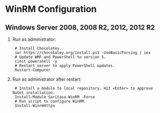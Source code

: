 # WinRM Configuration

## Windows Server 2008, 2008 R2, 2012, 2012 R2

1. Run as administrator:

        # Install Chocolatey.
        iwr https://chocolatey.org/install.ps1 -UseBasicParsing | iex
        # Update WMF and PowerShell to version 5.
        cinst powershell -y
        # Restart server to apply PowerShell updates.
        Restart-Computer

2. Run as administrator after restart:

        # Install a module to local repository. Hit <Enter> to approve NuGet installation.
        Install-Module Saritasa.WinRM -Force
        # Run script to configure WinRM.
        Install-WinrmHttps
